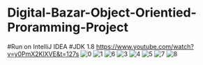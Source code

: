 # Digital-Bazar-Object-Orientied-Proramming-Project
#Run on IntelliJ IDEA
#JDK 1.8
https://www.youtube.com/watch?v=y0PmX2KlXVE&t=127s
![0](https://user-images.githubusercontent.com/97384975/180078646-2351f712-f728-494a-8c4b-c3dac61ff2e1.jpg)
![1](https://user-images.githubusercontent.com/97384975/180079157-4b8e4e94-572a-4d74-9fb0-5cdbc9dce0ab.jpg)
![6](https://user-images.githubusercontent.com/97384975/180079306-5536ec97-544f-4ebd-9d7f-a290aa51c918.jpg)
![3](https://user-images.githubusercontent.com/97384975/180079387-6434b9c8-8748-44e2-9bc5-08f1c5f0858d.jpg)
![4](https://user-images.githubusercontent.com/97384975/180079450-4530c3d7-fffd-4bf5-a5cb-63909d9b068a.jpg)
![5](https://user-images.githubusercontent.com/97384975/180079510-0e9a74a2-5c8f-46cc-b663-34945850facf.jpg)
![7](https://user-images.githubusercontent.com/97384975/180079752-25c89f5a-6013-46d1-b268-55b6d611a139.jpg)
![8](https://user-images.githubusercontent.com/97384975/180079787-ddca36e2-7dad-4770-8701-64a18f232fae.jpg)


